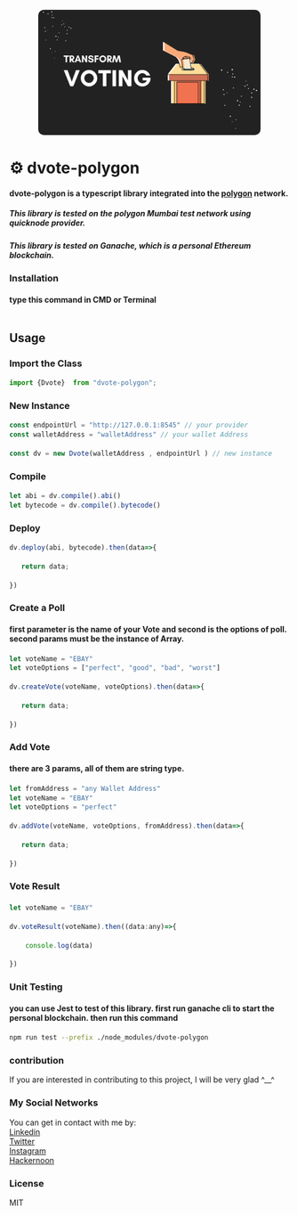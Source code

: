 <p style="text-align: center;">
  <img style="border-radius:10px;" src="asset/header/header.png" width="400px" alt="header.png">
</p>

# ⚙️ dvote-polygon

#### dvote-polygon is a typescript library integrated into the [polygon](https://polygon.technology/) network.

##### This library is tested on the polygon Mumbai test network using quicknode provider.
##### This library is tested on Ganache, which is a personal Ethereum blockchain.


### Installation
#### type this command in CMD or Terminal
```bash

```

## Usage
### Import the Class
```js
import {Dvote}  from "dvote-polygon";
```

### New Instance
```js
const endpointUrl = "http://127.0.0.1:8545" // your provider
const walletAddress = "walletAddress" // your wallet Address

const dv = new Dvote(walletAddress , endpointUrl ) // new instance
```

### Compile
```js
let abi = dv.compile().abi()
let bytecode = dv.compile().bytecode()
```

### Deploy 
```js
dv.deploy(abi, bytecode).then(data=>{

   return data;

})
```

### Create a Poll
#### first parameter is the name of your Vote and second is the options of poll. second params must be the instance of Array.
```js
let voteName = "EBAY"
let voteOptions = ["perfect", "good", "bad", "worst"]

dv.createVote(voteName, voteOptions).then(data=>{

   return data;

})
```

### Add Vote
#### there are 3 params, all of them are string type.
```js
let fromAddress = "any Wallet Address"
let voteName = "EBAY"
let voteOptions = "perfect"

dv.addVote(voteName, voteOptions, fromAddress).then(data=>{

   return data;
    
})
```

### Vote Result
####
```js
let voteName = "EBAY"

dv.voteResult(voteName).then((data:any)=>{

    console.log(data)

})
```

### Unit Testing
#### you can use Jest to test of this library. first run ganache cli to start the personal blockchain. then run this command
```bash
npm run test --prefix ./node_modules/dvote-polygon
```

### contribution
If you are interested in contributing to this project, I will be very glad ^__^

### My Social Networks
You can get in contact with me by:
<br>
[Linkedin](https://www.linkedin.com/in/xmrrabbitx/)
<br>
[Twitter](https://twitter.com/xmrrabbittx)
<br>
[Instagram](https://www.instagram.com/xmrrabbitx)
<br>
[Hackernoon](https://hackernoon.com/@xmrrabbitx)

### License
MIT

